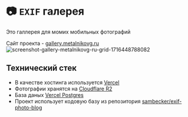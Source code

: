 # 📷 `EXIF` галерея
Это галлерея для момих мобильных фотографий

Сайт проекта - [gallery.metalnikovg.ru](https://gallery.metalnikovg.ru)
![screenshot-gallery-metalnikovg-ru-grid-1716448788082](https://github.com/metgen/exif-gallery/assets/41876289/f2fdd4d3-cce3-4084-8a68-f72818446142)

## Технический стек
- В качестве хостинга используется [Vercel](https://vercel.com)
- Фотографии хранятся на [Cloudflare R2](https://developers.cloudflare.com/r2)
- База даных [Vercel Postgres](https://vercel.com/docs/storage/vercel-postgres/quickstart#create-a-postgres-database)
- Проект использует кодовую базу из репозитория [sambecker/exif-photo-blog](https://github.com/sambecker/exif-photo-blog)
